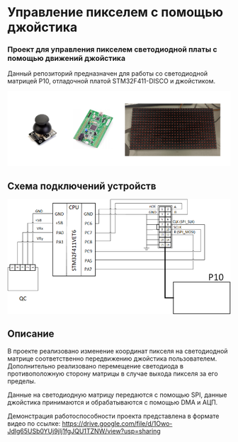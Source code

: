 # Управление пикселем с помощью джойстика
### Проект для управления пикселем светодиодной платы с помощью движений джойстика

Данный репозиторий предназначен для работы со светодиодной матрицей P10, отладочной платой STM32F411-DISCO и джойстиком.

![Используемые устройства](https://github.com/Ignanastya/p10_joystick_control/blob/main/Devices.png)

## Схема подключений устройств

![Принципиальная схема](https://github.com/Ignanastya/p10_joystick_control/blob/main/Princip_schem.png)

## Описание
В проекте реализовано изменение координат пикселя на светодиодной матрице соответственно передвижению джойстика пользователем. Дополнительно реализовано перемещение светодиода в противоположную сторону матрицы в случае выхода пикселя за его пределы.

Данные на светодиодную матрицу передаются с помощью SPI, данные джойстика принимаются и обрабатываются с помощью DMA и АЦП.

Демонстрация работоспособности проекта представлена в формате видео по ссылке: https://drive.google.com/file/d/1Owo-Jdlg65USb0YUj9jIj1fgJQU1TZNW/view?usp=sharing
